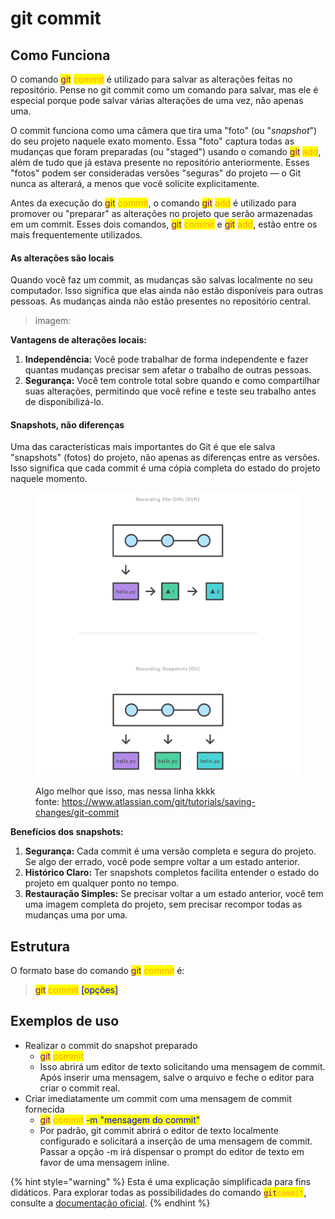 # git commit

## Como Funciona

O comando <mark style="color:purple;">git</mark> <mark style="color:orange;">commit</mark> é utilizado para salvar as alterações feitas no repositório. Pense no git commit como um comando para salvar, mas ele é especial porque pode salvar várias alterações de uma vez, não apenas uma.

O commit funciona como uma câmera que tira uma "foto" (ou "_snapshot_") do seu projeto naquele exato momento. Essa "foto" captura todas as mudanças que foram preparadas (ou "staged") usando o comando <mark style="color:purple;">git</mark> <mark style="color:orange;">add</mark>, além de tudo que já estava presente no repositório anteriormente. Esses "fotos" podem ser consideradas versões "seguras" do projeto — o Git nunca as alterará, a menos que você solicite explicitamente.

Antes da execução do <mark style="color:purple;">git</mark> <mark style="color:orange;">commit</mark>, o comando <mark style="color:purple;">git</mark> <mark style="color:orange;">add</mark> é utilizado para promover ou "preparar" as alterações no projeto que serão armazenadas em um commit. Esses dois comandos, <mark style="color:purple;">git</mark> <mark style="color:orange;">commit</mark> e <mark style="color:purple;">git</mark> <mark style="color:orange;">add</mark>, estão entre os mais frequentemente utilizados.

#### As alterações são locais

Quando você faz um commit, as mudanças são salvas localmente no seu computador. Isso significa que elas ainda não estão disponíveis para outras pessoas. As mudanças ainda não estão presentes no repositório central.

> imagem:&#x20;

**Vantagens de alterações locais:**

1. **Independência:** Você pode trabalhar de forma independente e fazer quantas mudanças precisar sem afetar o trabalho de outras pessoas.
2. **Segurança:** Você tem controle total sobre quando e como compartilhar suas alterações, permitindo que você refine e teste seu trabalho antes de disponibilizá-lo.

#### Snapshots, não diferenças

Uma das características mais importantes do Git é que ele salva "snapshots" (fotos) do projeto, não apenas as diferenças entre as versões. Isso significa que cada commit é uma cópia completa do estado do projeto naquele momento.

<figure><img src="../../../.gitbook/assets/02.svg" alt=""><figcaption><p>Algo melhor que isso, mas nessa linha kkkk<br>fonte: <a href="https://www.atlassian.com/git/tutorials/saving-changes/git-commit">https://www.atlassian.com/git/tutorials/saving-changes/git-commit</a></p></figcaption></figure>

**Benefícios dos snapshots:**

1. **Segurança:** Cada commit é uma versão completa e segura do projeto. Se algo der errado, você pode sempre voltar a um estado anterior.
2. **Histórico Claro:** Ter snapshots completos facilita entender o estado do projeto em qualquer ponto no tempo.
3. **Restauração Simples:** Se precisar voltar a um estado anterior, você tem uma imagem completa do projeto, sem precisar recompor todas as mudanças uma por uma.

## **Estrutura**

O formato base do comando <mark style="color:purple;">git</mark> <mark style="color:orange;">commit</mark> é:

> <mark style="color:purple;">git</mark> <mark style="color:orange;">commit</mark> <mark style="color:blue;">\[opções]</mark>

## **Exemplos de uso**

* Realizar o commit do snapshot preparado
  * <mark style="color:purple;">git</mark> <mark style="color:orange;">commit</mark>&#x20;
  * Isso abrirá um editor de texto solicitando uma mensagem de commit. Após inserir uma mensagem, salve o arquivo e feche o editor para criar o commit real.
* Criar imediatamente um commit com uma mensagem de commit fornecida
  * <mark style="color:purple;">git</mark> <mark style="color:orange;">commit</mark> <mark style="color:blue;">-m "mensagem do commit"</mark>
  * Por padrão, git commit abrirá o editor de texto localmente configurado e solicitará a inserção de uma mensagem de commit. Passar a opção -m irá dispensar o prompt do editor de texto em favor de uma mensagem inline.



{% hint style="warning" %}
Esta é uma explicação simplificada para fins didáticos. Para explorar todas as possibilidades do comando <mark style="color:purple;">`git`</mark><mark style="color:orange;">`commit`</mark>, consulte a [documentação oficial](https://git-scm.com/docs/git-commit/pt\_BR).
{% endhint %}
